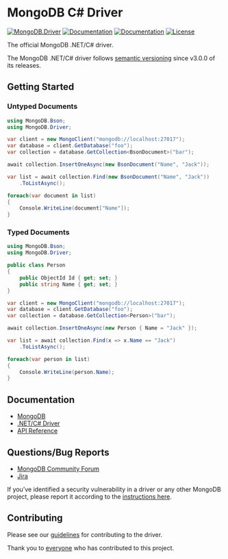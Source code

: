 ﻿MongoDB C# Driver
=================

[![MongoDB.Driver](https://img.shields.io/nuget/v/MongoDB.Driver.svg)](https://www.nuget.org/packages/MongoDB.Driver/)
[![Documentation](https://img.shields.io/badge/docs-docfx-blue.svg)](https://mongodb.github.io/mongo-csharp-driver/3.4.0/api/index.html)
[![Documentation](https://img.shields.io/badge/docs-mongo-green.svg)](https://www.mongodb.com/docs/drivers/csharp/current/)
[![License](https://img.shields.io/badge/license-Apache%202.0-blue.svg)](https://github.com/mongodb/mongo-csharp-driver/blob/main/LICENSE.md)

The official MongoDB .NET/C# driver.

The MongoDB .NET/C# driver follows [semantic versioning](https://semver.org/) since v3.0.0 of its releases.

Getting Started
---------------

### Untyped Documents
```C#
using MongoDB.Bson;
using MongoDB.Driver;
```

```C#
var client = new MongoClient("mongodb://localhost:27017");
var database = client.GetDatabase("foo");
var collection = database.GetCollection<BsonDocument>("bar");

await collection.InsertOneAsync(new BsonDocument("Name", "Jack"));

var list = await collection.Find(new BsonDocument("Name", "Jack"))
    .ToListAsync();

foreach(var document in list)
{
    Console.WriteLine(document["Name"]);
}
```

### Typed Documents

```C#
using MongoDB.Bson;
using MongoDB.Driver;
```

```C#
public class Person
{
    public ObjectId Id { get; set; }
    public string Name { get; set; }
}
```

```C#
var client = new MongoClient("mongodb://localhost:27017");
var database = client.GetDatabase("foo");
var collection = database.GetCollection<Person>("bar");

await collection.InsertOneAsync(new Person { Name = "Jack" });

var list = await collection.Find(x => x.Name == "Jack")
    .ToListAsync();

foreach(var person in list)
{
    Console.WriteLine(person.Name);
}
```

Documentation
-------------
* [MongoDB](https://www.mongodb.com/docs)
* [.NET/C# Driver](https://www.mongodb.com/docs/drivers/csharp/current/)
* [API Reference](https://mongodb.github.io/mongo-csharp-driver/3.5.0/api/index.html)

Questions/Bug Reports
---------------------
* [MongoDB Community Forum](https://www.mongodb.com/community/forums/tags/c/data/drivers-odms/7/dot-net)
* [Jira](https://jira.mongodb.org/browse/CSHARP)

If you’ve identified a security vulnerability in a driver or any other MongoDB project, please report it according to the [instructions here](https://www.mongodb.com/docs/manual/tutorial/create-a-vulnerability-report).

Contributing
------------

Please see our [guidelines](CONTRIBUTING.md) for contributing to the driver.

Thank you to [everyone](https://github.com/mongodb/mongo-csharp-driver/graphs/contributors) who has contributed to this project.
